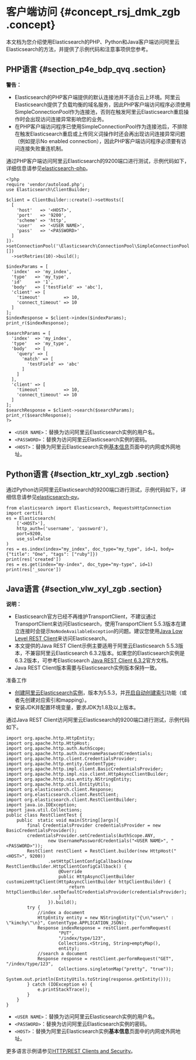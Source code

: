 # 客户端访问 {#concept_rsj_dmk_zgb .concept}

本文档为您介绍使用Elasticsearch的PHP、Python和Java客户端访问阿里云Elasticsearch的方法，并提供了示例代码和注意事项供您参考。

## PHP语言 {#section_p4e_bdp_qvq .section}

**警告：** 

-   Elasticsearch的PHP客户端提供的默认连接池并不适合云上环境。阿里云Elasticsearch提供了负载均衡的域名服务，因此PHP客户端访问程序必须使用SimpleConnectionPool作为连接池，否则在触发阿里云Elasticsearch重启操作时会出现访问连接异常影响您的业务。
-   在PHP客户端访问程序已使用SimpleConnectionPool作为连接池后，不排除在触发Elasticsearch重启或上传同义词操作时还会再出现访问连接异常问题（例如提示No enabled connection），因此PHP客户端访问程序必须要有访问连接失败重连机制。

通过PHP客户端访问阿里云Elasticsearch的9200端口进行测试，示例代码如下，详细信息请参见[elasticsearch-php](https://www.elastic.co/guide/en/elasticsearch/client/php-api/6.7.x/index.html)。

``` {#codeblock_f0k_c5y_ha5}
<?php
require 'vendor/autoload.php';
use Elasticsearch\ClientBuilder;

$client = ClientBuilder::create()->setHosts([
  [
    'host'   => '<HOST>',
    'port'   => '9200',
    'scheme' => 'http',
    'user'   => '<USER NAME>',
    'pass'   => '<PASSWORD>'
  ]
])->setConnectionPool('\Elasticsearch\ConnectionPool\SimpleConnectionPool', [])
  ->setRetries(10)->build();

$indexParams = [
  'index'  => 'my_index',
  'type'   => 'my_type',
  'id'     => '1',
  'body'   => ['testField' => 'abc'],
  'client' => [
    'timeout'         => 10,
    'connect_timeout' => 10
  ]
];
$indexResponse = $client->index($indexParams);
print_r($indexResponse);

$searchParams = [
  'index'  => 'my_index',
  'type'   => 'my_type',
  'body'   => [
    'query' => [
      'match' => [
        'testField' => 'abc'
      ]
    ]
  ],
  'client' => [
    'timeout'         => 10,
    'connect_timeout' => 10
  ]
];
$searchResponse = $client->search($searchParams);
print_r($searchResponse);
?>
```

-   `<USER NAME>`：替换为访问阿里云Elasticsearch实例的用户名。
-   `<PASSWORD>`：替换为访问阿里云Elasticsearch实例的密码。
-   `<HOST>`：替换为阿里云Elasticsearch实例[基本信息](../../../../cn.zh-CN/用户指南/实例管理/基本信息.md#)页面中的内网或外网地址。

## Python语言 {#section_ktr_xyl_zgb .section}

通过Python访问阿里云Elasticsearch的9200端口进行测试，示例代码如下，详细信息请参见[elasticsearch-py](https://www.elastic.co/guide/en/elasticsearch/client/python-api/current/index.html)。

``` {#codeblock_b9d_hxk_skc}
from elasticsearch import Elasticsearch, RequestsHttpConnection
import certifi
es = Elasticsearch(
    ['<HOST>'],
    http_auth=('username', 'password'),
    port=9200,
    use_ssl=False
)
res = es.index(index="my_index", doc_type="my_type", id=1, body={"title": "One", "tags": ["ruby"]})
print(res['created'])
res = es.get(index="my-index", doc_type="my-type", id=1)
print(res['_source'])
```

## Java语言 {#section_vlw_xyl_zgb .section}

**说明：** 

-   Elasticsearch官方已经不再维护TransportClient，不建议通过TransportClient来访问Elasticsearch，使用TransportClient 5.5.3版本在建立连接时会提示`NoNodeAvailableException`的问题。建议您使用[Java Low Level REST Client](https://www.elastic.co/guide/en/elasticsearch/client/java-rest/5.5/_basic_authentication.html)来访问Elasticsearch。
-   本文提供的Java REST Client示例主要适用于阿里云Elasticsearch 5.5.3版本，不兼容阿里云Elasticsearch 6.3.2版本。如果您的Elasticsearch实例是6.3.2版本，可参考Elasticsearch [Java REST Client 6.3.2](https://www.elastic.co/guide/en/elasticsearch/client/java-rest/6.3/index.html)官方文档。
-   Java REST Client版本需要与Elasticsearch实例版本保持一致。

 准备工作 

-   [创建阿里云Elasticsearch实例](cn.zh-CN/快速入门/开通阿里云Elasticsearch服务.md#)，版本为5.5.3，并[开启自动创建索引](../../../../cn.zh-CN/用户指南/实例管理/ES集群配置.md)功能（或者先创建对应索引和mapping）。
-   安装JDK并配置环境变量，要求JDK为1.8及以上版本。

通过Java REST Client访问阿里云Elasticsearch的9200端口进行测试，示例代码如下。

``` {#codeblock_xiu_cju_ikl}
import org.apache.http.HttpEntity;
import org.apache.http.HttpHost;
import org.apache.http.auth.AuthScope;
import org.apache.http.auth.UsernamePasswordCredentials;
import org.apache.http.client.CredentialsProvider;
import org.apache.http.entity.ContentType;
import org.apache.http.impl.client.BasicCredentialsProvider;
import org.apache.http.impl.nio.client.HttpAsyncClientBuilder;
import org.apache.http.nio.entity.NStringEntity;
import org.apache.http.util.EntityUtils;
import org.elasticsearch.client.Response;
import org.elasticsearch.client.RestClient;
import org.elasticsearch.client.RestClientBuilder;
import java.io.IOException;
import java.util.Collections;
public class RestClientTest {
    public  static void main(String[]args){
        final CredentialsProvider credentialsProvider = new BasicCredentialsProvider();
        credentialsProvider.setCredentials(AuthScope.ANY,
                new UsernamePasswordCredentials("<USER NAME>", "<PASSWORD>"));
        RestClient restClient = RestClient.builder(new HttpHost("<HOST>", 9200))
                .setHttpClientConfigCallback(new RestClientBuilder.HttpClientConfigCallback() {
                    @Override
                    public HttpAsyncClientBuilder customizeHttpClient(HttpAsyncClientBuilder httpClientBuilder) {
                        return httpClientBuilder.setDefaultCredentialsProvider(credentialsProvider);
                    }
                }).build();
        try {
            //index a document
            HttpEntity entity = new NStringEntity("{\n\"user\" : \"kimchy\"\n}", ContentType.APPLICATION_JSON);
            Response indexResponse = restClient.performRequest(
                    "PUT",
                    "/index/type/123",
                    Collections.<String, String>emptyMap(),
                    entity);
            //search a document
            Response response = restClient.performRequest("GET", "/index/type/123",
                    Collections.singletonMap("pretty", "true"));
            System.out.println(EntityUtils.toString(response.getEntity()));
        } catch (IOException e) {
            e.printStackTrace();
        }
    }
}
```

-   `<USER NAME>`：替换为访问阿里云Elasticsearch实例的用户名。
-   `<PASSWORD>`：替换为访问阿里云Elasticsearch实例的密码。
-   `<HOST>`：替换为阿里云Elasticsearch实例**基本信息**页面中的内网或外网地址。

更多语言示例请参见[HTTP/REST Clients and Security](https://www.elastic.co/guide/en/x-pack/current/http-clients.html)。

